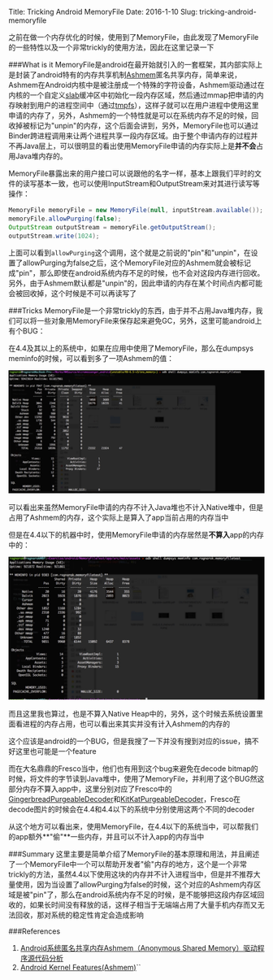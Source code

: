 Title: Tricking Android MemoryFile
Date: 2016-1-10
Slug: tricking-android-memoryfile

之前在做一个内存优化的时候，使用到了MemoryFile，由此发现了MemoryFile的一些特性以及一个非常trickly的使用方法，因此在这里记录一下

###What is it
MemoryFile是android在最开始就引入的一套框架，其内部实际上是封装了android特有的内存共享机制[Ashmem](http://elinux.org/Android_Kernel_Features#ashmem)匿名共享内存，简单来说，Ashmem在Android内核中是被注册成一个特殊的字符设备，Ashmem驱动通过在内核的一个自定义[slab](https://en.wikipedia.org/wiki/Slab_allocation)缓冲区中初始化一段内存区域，然后通过mmap把申请的内存映射到用户的进程空间中（通过[tmpfs](https://en.wikipedia.org/wiki/Tmpfs)），这样子就可以在用户进程中使用这里申请的内存了，另外，Ashmem的一个特性就是可以在系统内存不足的时候，回收掉被标记为"unpin"的内存，这个后面会讲到，另外，MemoryFile也可以通过Binder跨进程调用来让两个进程共享一段内存区域。由于整个申请内存的过程并不再Java层上，可以很明显的看出使用MemoryFile申请的内存实际上是**并不会**占用Java堆内存的。

MemoryFile暴露出来的用户接口可以说跟他的名字一样，基本上跟我们平时的文件的读写基本一致，也可以使用InputStream和OutputStream来对其进行读写等操作：

```Java
MemoryFile memoryFile = new MemoryFile(null, inputStream.available());
memoryFile.allowPurging(false);
OutputStream outputStream = memoryFile.getOutputStream();
outputStream.write(1024);
```

上面可以看到``allowPurging``这个调用，这个就是之前说的"pin"和"unpin"，在设置了allowPurging为false之后，这个MemoryFile对应的Ashmem就会被标记成"pin"，那么即使在android系统内存不足的时候，也不会对这段内存进行回收。另外，由于Ashmem默认都是"unpin"的，因此申请的内存在某个时间点内都可能会被回收掉，这个时候是不可以再读写了

###Tricks
MemoryFile是一个非常trickly的东西，由于并不占用Java堆内存，我们可以将一些对象用MemoryFile来保存起来避免GC，另外，这里可能android上有个BUG：

在4.4及其以上的系统中，如果在应用中使用了MemoryFile，那么在dumpsys meminfo的时候，可以看到多了一项Ashmem的值：

![](static/images/memoryfile_1.jpg)

可以看出来虽然MemoryFile申请的内存不计入Java堆也不计入Native堆中，但是占用了Ashmem的内存，这个实际上是算入了app当前占用的内存当中

但是在4.4以下的机器中时，使用MemoryFile申请的内存居然是**不算入**app的内存中的：

![](static/images/memoryfile_2.jpg)

而且这里我也算过，也是不算入Native Heap中的，另外，这个时候去系统设置里面看进程的内存占用，也可以看出来其实并没有计入Ashmem的内存的

这个应该是android的一个BUG，但是我搜了一下并没有搜到对应的issue，搞不好这里也可能是一个feature

而在大名鼎鼎的Fresco当中，他们也有用到这个bug来避免在decode bitmap的时候，将文件的字节读到Java堆中，使用了MemoryFile，并利用了这个BUG然这部分内存不算入app中，这里分别对应了Fresco中的[GingerbreadPurgeableDecoder](https://github.com/facebook/fresco/blob/master/imagepipeline/src/main/java/com/facebook/imagepipeline/platform/GingerbreadPurgeableDecoder.java)和[KitKatPurgeableDecoder](https://github.com/facebook/fresco/blob/master/imagepipeline/src/main/java/com/facebook/imagepipeline/platform/KitKatPurgeableDecoder.java)，Fresco在decode图片的时候会在4.4和4.4以下的系统中分别使用这两个不同的decoder

从这个地方可以看出来，使用MemoryFile，在4.4以下的系统当中，可以帮我们的app额外**"偷"**一些内存，并且可以不计入app的内存当中

###Summary
这里主要是简单介绍了MemoryFile的基本原理和用法，并且阐述了一个MemoryFile中一个可以帮助开发者"偷"内存的地方，这个是一个非常trickly的方法，虽然4.4以下使用这块的内存并不计入进程当中，但是并不推荐大量使用，因为当设置了allowPurging为false的时候，这个对应的Ashmem内存区域是被"pin"了，那么在android系统内存不足的时候，是不能够把这段内存区域回收的，如果长时间没有释放的话，这样子相当于无端端占用了大量手机内存而又无法回收，那对系统的稳定性肯定会造成影响

###References

1. [Android系统匿名共享内存Ashmem（Anonymous Shared Memory）驱动程序源代码分析](http://blog.csdn.net/luoshengyang/article/details/6664554)
2. [Android Kernel Features(Ashmem)](http://elinux.org/Android_Kernel_Features#ashmem)``
